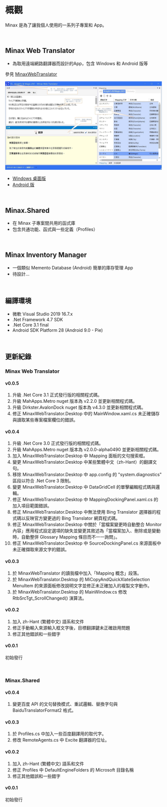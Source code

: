 ﻿# 概觀

Minax 是為了讓我個人使用的一系列子專案和 App。  

<br />

## Minax Web Translator
- 為取用遠端網路翻譯器而設計的App，包含 Windows 和 Android 版等 

參見 [MinaxWebTranslator](https://github.com/nuthrash/Minax/tree/master/MinaxWebTranslator/)


![MWT-WinDesktop-Target3-note.jpg](./Assets/Images/ScreenShots/MWT-WinDesktop-Target3-note.zh-Hant.jpg "Minax Web Translator 桌面版") 

- [Windows 桌面版](https://github.com/nuthrash/Minax/tree/master/MinaxWebTranslator#windows-desktop)
- [Android 版](https://github.com/nuthrash/Minax/tree/master/MinaxWebTranslator#android)

<br />

## Minax.Shared
- 在 Minax 子專案間共用的函式庫
- 包含共通功能、函式與一些定義（Profiles）  
<br />

## Minax Inventory Manager
- 一個類似 Memento Database (Android) 簡單的庫存管理 App
- 待設計...  
<br />

## 編譯環境
- 微軟 Visual Studio 2019 16.7.x
- .Net Framework 4.7 SDK
- .Net Core 3.1 final
- Android SDK Platform 28 (Android 9.0 - Pie)


<br />

## 更新紀錄

### Minax Web Translator

#### v0.0.5
1. 升級 .Net Core 3.1 正式發行版的相關程式碼。
2. 升級 MahApps.Metro nuget 版本為 v2.2.0 並更新相關程式碼。
3. 升級 Dirkster.AvalonDock nuget 版本為 v4.3.0 並更新相關程式碼。
4. 修正 MinaxWebTranslator.Desktop 中的 MainWindow.xaml.cs 未正確儲存與讀取某些專案檔案欄位的錯誤。

#### v0.0.4
1. 升級 .Net Core 3.0 正式發行版的相關程式碼。
2. 升級 MahApps.Metro nuget 版本為 v2.0.0-alpha0490 並更新相關程式碼。
3. 加入 MinaxWebTranslator.Desktop 中 Mapping 面板的文句搜索框。
4. 變更 MinaxWebTranslator.Desktop 中某些繁體中文（zh-Hant）的翻譯文句。
5. 移除 MinaxWebTranslator.Desktop 中 app.config 的 "system.diagnostics" 區段以符合 .Net Core 3 限制。
6. 變更 MinaxWebTranslator.Desktop 中 DataGridCell 的單擊編輯程式碼與邏輯。
7. 修正 MinaxWebTranslator.Desktop 中 MappingDockingPanel.xaml.cs 的加入項目範圍錯誤。
8. 修正 MinaxWebTranslator.Desktop 中無法使用 Bing Translator 選擇器的程式碼以反映官方變更過的 Bing Translator 網頁程式碼。
9. 修正 MinaxWebTranslator.Desktop 中關於「當檔案變更時自動整合 Monitor 內容」應用程式設定選項的缺失並變更其敘述為「當檔案加入、刪除或是變動時，自動整併 Glossary Mapping 條目而不一一詢問」。
10. 修正 MinaxWebTranslator.Desktop 中 SourceDockingPanel.cs 來源面板中未正確擷取來源文字的錯誤。

#### v0.0.3
1. 於 MinaxWebTranslator 的讀我檔中加入「Mapping 概念」段落。
2. 於 MinaxWebTranslator.Desktop 的 MiCopyAndQuickXlateSelection MenuItem 的來源面板修改說明文字並修正未正確加入的複製文字動作。
3. 於 MinaxWebTranslator.Desktop 的 MainWindow.cs 修改 RtbSrcTgt_ScrollChanged() 演算法。

#### v0.0.2
1. 加入 zh-Hant (繁體中文) 語系和文件
2. 修正手動輸入來源輸入框文字後，目標翻譯鍵未正確啟用問題
3. 修正其他錯誤和一些錯字

#### v0.0.1
初始發行

<br />

### Minax.Shared

#### v0.0.4
1. 變更百度 API 的文句替換模式、重試邏輯、替換字句與 BaiduTranslatorFormat2 格式。

#### v0.0.3
1. 於 Profiles.cs 中加入一些百度翻譯用的取代字。
2. 修改 RemoteAgents.cs 中 Excite 翻譯器的位址。

#### v0.0.2
1. 加入 zh-Hant (繁體中文) 語系和文件
2. 修正 Profiles 中 DefaultEngineFolders 的 Microsoft 目錄名稱
3. 修正其他錯誤和一些錯字

#### v0.0.1
初始發行

